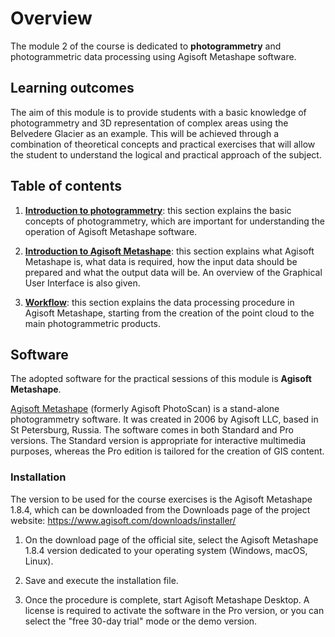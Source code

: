 # Overview

The module 2 of the course is dedicated to **photogrammetry** and photogrammetric data processing using Agisoft Metashape software.

## Learning outcomes

The aim of this module is to provide students with a basic knowledge of photogrammetry and 3D representation of complex areas using the Belvedere Glacier as an example. This will be achieved through a combination of theoretical concepts and practical exercises that will allow the student to understand the logical and practical approach of the subject.

## Table of contents

1. **[Introduction to photogrammetry](intro.md)**: this section explains the basic concepts of photogrammetry, which are important for understanding the operation of Agisoft Metashape software.

2. **[Introduction to Agisoft Metashape](intro-metashape.md)**: this section explains what Agisoft Metashape is, what data is required, how the input data should be prepared and what the output data will be. An overview of the Graphical User Interface is also given.

3. **[Workflow](workflow-metashape.md)**: this section explains the data processing procedure in Agisoft Metashape, starting from the creation of the point cloud to the main photogrammetric products.

## Software

The adopted software for the practical sessions of this module is **Agisoft Metashape**.

[Agisoft Metashape](https://www.agisoft.com/) (formerly Agisoft PhotoScan) is a stand-alone photogrammetry software. It was created in 2006 by Agisoft LLC, based in St Petersburg, Russia. The software comes in both Standard and Pro versions. The Standard version is appropriate for interactive multimedia purposes, whereas the Pro edition is tailored for the creation of GIS content.

### Installation

The version to be used for the course exercises is the Agisoft Metashape 1.8.4, which can be downloaded from the Downloads page of the project website: https://www.agisoft.com/downloads/installer/

1. On the download page of the official site, select the Agisoft Metashape 1.8.4 version dedicated to your operating system (Windows, macOS, Linux).

2. Save and execute the installation file.

3. Once the procedure is complete, start Agisoft Metashape Desktop. A license is required to activate the software in the Pro version, or you can select the "free 30-day trial" mode or the demo version.
